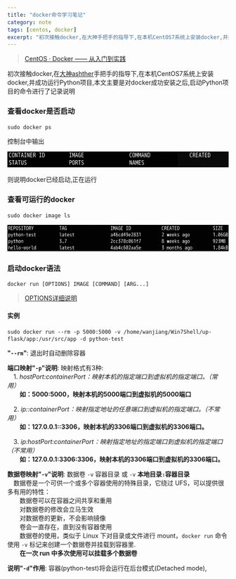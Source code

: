 ```yaml
---
title: "docker命令学习笔记"
category: note
tags: [centos, docker]
excerpt: "初次接触docker,在大神手把手的指导下,在本机CentOS7系统上安装docker,并运行Python项目"
---
```


[原文出处]: https://yeasy.gitbooks.io/docker_practice/content/install/centos.html
> [CentOS · Docker —— 从入门到实践](https://yeasy.gitbooks.io/docker_practice/content/install/centos.html)

初次接触docker,在[大神ashther](http://sunlijun.me/)手把手的指导下,在本机CentOS7系统上安装docker,并成功运行Python项目,本文主要是对docker成功安装之后,启动Python项目的命令进行了记录说明

### 查看docker是否启动

```
sudo docker ps
```

控制台中输出

![images](/images/posts/201812/lALPDgQ9qZ3Gr4Y7zQMo_808_59.png)

则说明docker已经启动,正在运行

### 查看可运行的docker

```
sudo docker image ls
```

![images](/images/posts/201812/lALPDgQ9qZ3L4KRyzQO3_951_114.png)

### 启动docker语法

```
docker run [OPTIONS] IMAGE [COMMAND] [ARG...]
```

> [OPTIONS详细说明](https://docs.docker.com/engine/reference/commandline/run/#options)

#### 实例

```
sudo docker run --rm -p 5000:5000 -v /home/wanjiang/Win7Shell/up-flask/app:/usr/src/app -d python-test
```

__"`--rm`"__: 退出时自动删除容器

__端口映射"`-p`"说明__:  映射格式有3种:  
　1. *hostPort:containerPort：映射本机的指定端口到虚拟机的指定端口。（常用）*  
　　**如：5000:5000，映射本机的5000端口到虚拟机的5000端口**  

　2. *ip::containerPort：映射指定地址的任意端口到虚拟机的指定端口。（不常用）*  
　　**如：127.0.0.1::3306，映射本机的3306端口到虚拟机的3306端口。**  

　3. *ip:hostPort:containerPort：映射指定地址的指定端口到虚拟机的指定端口（不常用）*  
　　**如：127.0.0.1:3306:3306，映射本机的3306端口到虚拟机的3306端口。**

__数据卷映射"`-v`"说明__: 数据卷 `-v` 容器目录 或 `-v` **本地目录`:`容器目录**  
　数据卷是一个可供一个或多个容器使用的特殊目录，它绕过 UFS，可以提供很多有用的特性：  
　　数据卷可以在容器之间共享和重用  
　　对数据卷的修改会立马生效  
　　对数据卷的更新，不会影响镜像  
　　卷会一直存在，直到没有容器使用  
　　数据卷的使用，类似于 Linux 下对目录或文件进行 mount，`docker run` 命令使用 `-v` 标记来创建一个数据卷并挂载到容器里.  
　　**在一次 run 中多次使用可以挂载多个数据卷**

__说明"`-d`"作用__: 容器(python-test)将会运行在后台模式(Detached mode),
